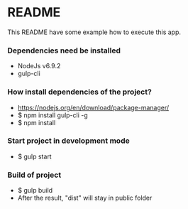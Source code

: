 # README #

This README have some example how to execute this app.

### Dependencies need be installed ###

* NodeJs v6.9.2
* gulp-cli

### How install dependencies of the project? ###
* https://nodejs.org/en/download/package-manager/
* $ npm install gulp-cli -g
* $ npm install

### Start project in development mode ###

* $ gulp start

### Build of project ###

* $ gulp build
* After the result, "dist" will stay in public folder
